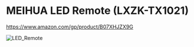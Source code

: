 # MEIHUA LED Remote (LXZK-TX1021)

https://www.amazon.com/gp/product/B07XHJZX9G 

![LED_Remote](https://user-images.githubusercontent.com/57457139/183260625-83a603b8-9552-44c8-84f1-0f55b269f6da.jpg)
